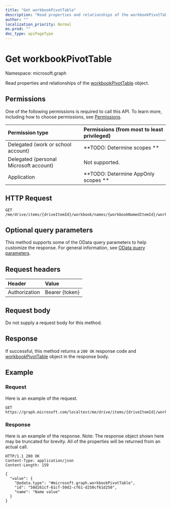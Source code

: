 ```yaml
---
title: "Get workbookPivotTable"
description: "Read properties and relationships of the workbookPivotTable object."
author: ""
localization_priority: Normal
ms.prod: ""
doc_type: apiPageType
---
```


# Get workbookPivotTable

Namespace: microsoft.graph

Read properties and relationships of the [workbookPivotTable](../resources/workbookpivottable.md) object.

## Permissions
One of the following permissions is required to call this API. To learn more, including how to choose permissions, see [Permissions](/concepts/permissions-reference.md).

|Permission type|Permissions (from most to least privileged)|
|:---|:---|
|Delegated (work or school account)|**TODO: Determine scopes **|
|Delegated (personal Microsoft account)|Not supported.|
|Application|**TODO: Determine AppOnly scopes **|

## HTTP Request
<!-- {
  "blockType": "ignored"
}
-->
``` http
GET /me/drive/items/{driveItemId}/workbook/names/{workbookNamedItemId}/worksheet/pivotTables/{workbookPivotTableId}
```

## Optional query parameters
This method supports some of the OData query parameters to help customize the response. For general information, see [OData query parameters](/graph/query-parameters).

## Request headers
|Header|Value|
|:---|:---|
|Authorization|Bearer {token}|

## Request body
Do not supply a request body for this method.

## Response
If successful, this method returns a `200 OK` response code and [workbookPivotTable](../resources/workbookpivottable.md) object in the response body.

## Example

### Request
Here is an example of the request.
<!-- {
  "blockType": "request",
  "name": "get_workbookpivottable"
}
-->
``` http
GET https://graph.microsoft.com/localtest/me/drive/items/{driveItemId}/workbook/names/{workbookNamedItemId}/worksheet/pivotTables/{workbookPivotTableId}
```

### Response
Here is an example of the response. Note: The response object shown here may be truncated for brevity. All of the properties will be returned from an actual call.
<!-- {
  "blockType": "response",
  "truncated": true,
  "@odata.type": "microsoft.graph.workbookPivotTable"
}
-->
``` http
HTTP/1.1 200 OK
Content-Type: application/json
Content-Length: 159

{
  "value": {
    "@odata.type": "#microsoft.graph.workbookPivotTable",
    "id": "50d261cf-61cf-50d2-cf61-d250cf61d250",
    "name": "Name value"
  }
}
```

